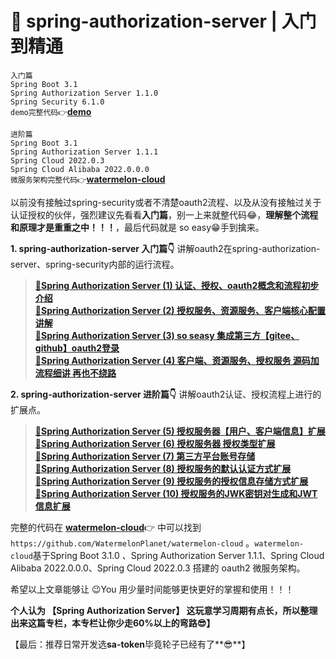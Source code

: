 # 🍉 spring-authorization-server | 入门到精通


`入门篇`\
`Spring Boot 3.1`\
`Spring Authorization Server 1.1.0`\
`Spring Security 6.1.0`\
`demo完整代码👉`[**demo**](https://github.com/WatermelonPlanet/spring-authorization-server-master/tree/master/sample-demo)

`进阶篇`\
`Spring Boot 3.1`\
`Spring Authorization Server 1.1.1`\
`Spring Cloud 2022.0.3`\
`Spring Cloud Alibaba 2022.0.0.0`\
`微服务架构完整代码👉`[**watermelon-cloud**](https://github.com/WatermelonPlanet/watermelon-cloud)


以前没有接触过spring-security或者不清楚oauth2流程、以及从没有接触过关于认证授权的伙伴，强烈建议先看看**入门篇**，别一上来就整代码😂，**理解整个流程和原理才是重重之中！！！**，最后代码就是 so easy😁手到擒来。

**1. spring-authorization-server 入门篇👇** 讲解oauth2在spring-authorization-server、spring-security内部的运行流程。

> [**🍉Spring Authorization Server (1) 认证、授权、oauth2概念和流程初步介绍**](https://juejin.cn/post/7279402761414164534) \
> [**🍉Spring Authorization Server (2) 授权服务、资源服务、客户端核心配置讲解**](https://juejin.cn/post/7279429009796923455) \
> [**🍉Spring Authorization Server (3) so seasy 集成第三方【gitee、github】oauth2登录**](https://juejin.cn/post/7279629380748918803) \
> [**🍉Spring Authorization Server (4) 客户端、资源服务、授权服务 源码加流程细讲 再也不绕路**](https://juejin.cn/post/7280000052209664063)

**2.  spring-authorization-server 进阶篇👇** 讲解oauth2认证、授权流程上进行的扩展点。

> [**🍉Spring Authorization Server (5) 授权服务器【用户、客户端信息】扩展**](https://juejin.cn/post/7280125658339475495) \
> [**🍉Spring Authorization Server (6) 授权服务器 授权类型扩展**](https://juejin.cn/post/7280436457135292455) \
> [**🍉Spring Authorization Server (7) 第三方平台账号存储**](https://juejin.cn/post/7280840196076847167) \
> [**🍉Spring Authorization Server (8) 授权服务的默认认证方式扩展**](https://juejin.cn/post/7289662476740182073) \
> [**🍉Spring Authorization Server (9) 授权服务的授权信息存储方式扩展**](https://juejin.cn/post/7295325526956408832) \
> [**🍉Spring Authorization Server (10) 授权服务的JWK密钥对生成和JWT信息扩展**](https://juejin.cn/post/7295918777946013750)

完整的代码在 [**watermelon-cloud**](https://github.com/WatermelonPlanet/watermelon-cloud)👉 中可以找到`https://github.com/WatermelonPlanet/watermelon-cloud` 。`watermelon-cloud`基于Spring Boot 3.1.0 、Spring Authorization Server 1.1.1、Spring Cloud Alibaba 2022.0.0.0、Spring Cloud 2022.0.3 搭建的 oauth2 微服务架构。

希望以上文章能够让 😉You 用少量时间能够更快更好的掌握和使用！！！

**个人认为 【Spring Authorization Server】 这玩意学习周期有点长，所以整理出来这篇专栏，本专栏让你少走60%以上的弯路😎】**

【最后：推荐日常开发选**sa-token**毕竟轮子已经有了**😎**】
